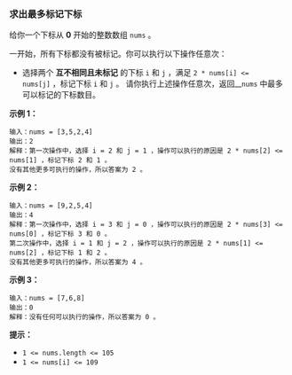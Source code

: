 ### 求出最多标记下标 ###
给你一个下标从 **0** 开始的整数数组 `nums` 。

一开始，所有下标都没有被标记。你可以执行以下操作任意次：

* 选择两个 **互不相同且未标记** 的下标 `i` 和 `j` ，满足 `2 * nums[i] <= nums[j]` ，标记下标 `i` 和 `j` 。
请你执行上述操作任意次，返回__`nums` 中最多可以标记的下标数目。



**示例 1：**

```
输入：nums = [3,5,2,4]
输出：2
解释：第一次操作中，选择 i = 2 和 j = 1 ，操作可以执行的原因是 2 * nums[2] <= nums[1] ，标记下标 2 和 1 。
没有其他更多可执行的操作，所以答案为 2 。
```

**示例 2：**

```
输入：nums = [9,2,5,4]
输出：4
解释：第一次操作中，选择 i = 3 和 j = 0 ，操作可以执行的原因是 2 * nums[3] <= nums[0] ，标记下标 3 和 0 。
第二次操作中，选择 i = 1 和 j = 2 ，操作可以执行的原因是 2 * nums[1] <= nums[2] ，标记下标 1 和 2 。
没有其他更多可执行的操作，所以答案为 4 。
```

**示例 3：**

```
输入：nums = [7,6,8]
输出：0
解释：没有任何可以执行的操作，所以答案为 0 。
```



**提示：**

* `1 <= nums.length <= 105`
* `1 <= nums[i] <= 109`

